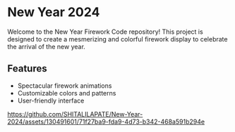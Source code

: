 # New Year 2024

Welcome to the New Year Firework Code repository! This project is designed to create a mesmerizing and colorful firework display to celebrate the arrival of the new year.

## Features

- Spectacular firework animations
- Customizable colors and patterns
- User-friendly interface





https://github.com/SHITALILAPATE/New-Year-2024/assets/130491601/71f27ba9-fda9-4d73-b342-468a591b294e


